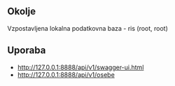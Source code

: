 ## Okolje
Vzpostavljena lokalna podatkovna baza - ris (root, root)

## Uporaba
- http://127.0.0.1:8888/api/v1/swagger-ui.html
- http://127.0.0.1:8888/api/v1/osebe

